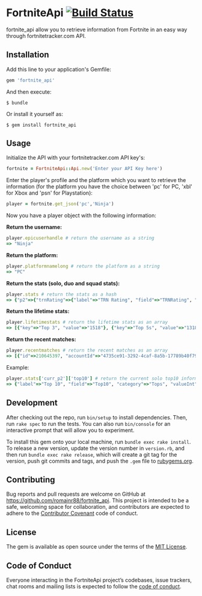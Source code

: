 # FortniteApi [![Build Status](https://travis-ci.org/romainr88/fortnite_api.svg?branch=master)](https://travis-ci.org/romainr88/fortnite_api)

fortnite_api allow you to retrieve information from Fortnite in an easy way through fortnitetracker.com API.

## Installation

Add this line to your application's Gemfile:

```ruby
gem 'fortnite_api'
```

And then execute:

    $ bundle

Or install it yourself as:

    $ gem install fortnite_api

## Usage

Initialize the API with your fortnitetracker.com API key's:
```ruby
fortnite = FortniteApi::Api.new('Enter your API Key here')
```

Enter the player's profile and the platform which you want to retrieve the information (for the platform you have the choice between 'pc' for PC, 'xbl' for Xbox and 'psn' for Playstation):
```ruby
player = fortnite.get_json('pc','Ninja')
```

Now you have a player object with the following information:

**Return the username:**
```ruby
player.epicuserhandle # return the username as a string
=> "Ninja"
```

**Return the platform:**
```ruby
player.platformnamelong # return the platform as a string
=> "PC"
```

**Return the stats (solo, duo and squad stats):**
```ruby
player.stats # return the stats as a hash
=> {"p2"=>{"trnRating"=>{"label"=>"TRN Rating", "field"=>"TRNRating", "category"=>"Rating", "valueInt"=>4543, "value"=>"4543", "rank"=>2080,..., "value"=>"392.45", "percentile"=>0.6, "displayValue"=>"392.45"}}}
```

**Return the lifetime stats:**
```ruby
player.lifetimestats # return the lifetime stats as an array
=> [{"key"=>"Top 3", "value"=>"1518"}, {"key"=>"Top 5s", "value"=>"1318"}, {"key"=>"Top 3s", "value"=>"387"}, {"key"=>"Top 6s", "value"=>"477"},..., "value"=>"54518"}, {"key"=>"K/d", "value"=>"11.05"}]
```

**Return the recent matches:**
```ruby
player.recentmatches # return the recent matches as an array
=> [{"id"=>210645397, "accountId"=>"4735ce91-3292-4caf-8a5b-17789b40f79c", "playlist"=>"p10", "kills"=>10, "minutesPlayed"=>0, "top1"=>1, "top5"=>1,...,  "trnRating"=>4472.8, "trnRatingChange"=>-12.857500000000005}]
```

Example:
```ruby
player.stats['curr_p2']['top10'] # return the current solo top10 information
=> {"label"=>"Top 10", "field"=>"Top10", "category"=>"Tops", "valueInt"=>49, "value"=>"49", "rank"=>9512, "percentile"=>0.2, "displayValue"=>"49"}
```

## Development

After checking out the repo, run `bin/setup` to install dependencies. Then, run `rake spec` to run the tests. You can also run `bin/console` for an interactive prompt that will allow you to experiment.

To install this gem onto your local machine, run `bundle exec rake install`. To release a new version, update the version number in `version.rb`, and then run `bundle exec rake release`, which will create a git tag for the version, push git commits and tags, and push the `.gem` file to [rubygems.org](https://rubygems.org).

## Contributing

Bug reports and pull requests are welcome on GitHub at https://github.com/romainr88/fortnite_api. This project is intended to be a safe, welcoming space for collaboration, and contributors are expected to adhere to the [Contributor Covenant](http://contributor-covenant.org) code of conduct.

## License

The gem is available as open source under the terms of the [MIT License](https://opensource.org/licenses/MIT).

## Code of Conduct

Everyone interacting in the FortniteApi project’s codebases, issue trackers, chat rooms and mailing lists is expected to follow the [code of conduct](https://github.com/romainr88/fortnite_api/blob/master/CODE_OF_CONDUCT.md).
